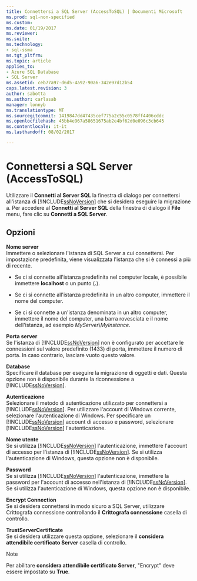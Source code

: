 ```yaml
---
title: Connettersi a SQL Server (AccessToSQL) | Documenti Microsoft
ms.prod: sql-non-specified
ms.custom: 
ms.date: 01/19/2017
ms.reviewer: 
ms.suite: 
ms.technology:
- sql-ssma
ms.tgt_pltfrm: 
ms.topic: article
applies_to:
- Azure SQL Database
- SQL Server
ms.assetid: ceb77a97-d6d5-4a92-90a6-342e97d12b54
caps.latest.revision: 3
author: sabotta
ms.author: carlasab
manager: lonnyb
ms.translationtype: MT
ms.sourcegitcommit: 1419847dd47435cef775a2c55c0578ff4406cddc
ms.openlocfilehash: 45bb4e967a58651675ab2e4bf62d0e096c3cb645
ms.contentlocale: it-it
ms.lasthandoff: 08/02/2017

---
```

# <a name="connect-to-sql-server-accesstosql"></a>Connettersi a SQL Server (AccessToSQL)
Utilizzare il **Connetti al Server SQL** la finestra di dialogo per connettersi all'istanza di [!INCLUDE[ssNoVersion](../../includes/ssnoversion_md.md)] che si desidera eseguire la migrazione a. Per accedere al **Connetti al Server SQL** della finestra di dialogo il **File** menu, fare clic su **Connetti a SQL Server**.  
  
## <a name="options"></a>Opzioni  
**Nome server**  
Immettere o selezionare l'istanza di SQL Server a cui connettersi. Per impostazione predefinita, viene visualizzata l'istanza che si è connessi a più di recente.  
  
-   Se ci si connette all'istanza predefinita nel computer locale, è possibile immettere **localhost** o un punto (**.**).  
  
-   Se ci si connette all'istanza predefinita in un altro computer, immettere il nome del computer.  
  
-   Se ci si connette a un'istanza denominata in un altro computer, immettere il nome del computer, una barra rovesciata e il nome dell'istanza, ad esempio *MyServer*\\*MyInstance*.  
  
**Porta server**  
Se l'istanza di [!INCLUDE[ssNoVersion](../../includes/ssnoversion_md.md)] non è configurato per accettare le connessioni sul valore predefinito (1433) di porta, immettere il numero di porta. In caso contrario, lasciare vuoto questo valore.  
  
**Database**  
Specificare il database per eseguire la migrazione di oggetti e dati. Questa opzione non è disponibile durante la riconnessione a [!INCLUDE[ssNoVersion](../../includes/ssnoversion_md.md)].  
  
**Autenticazione**  
Selezionare il metodo di autenticazione utilizzato per connettersi a [!INCLUDE[ssNoVersion](../../includes/ssnoversion_md.md)]. Per utilizzare l'account di Windows corrente, selezionare l'autenticazione di Windows. Per specificare un [!INCLUDE[ssNoVersion](../../includes/ssnoversion_md.md)] account di accesso e password, selezionare [!INCLUDE[ssNoVersion](../../includes/ssnoversion_md.md)] l'autenticazione.  
  
**Nome utente**  
Se si utilizza [!INCLUDE[ssNoVersion](../../includes/ssnoversion_md.md)] l'autenticazione, immettere l'account di accesso per l'istanza di [!INCLUDE[ssNoVersion](../../includes/ssnoversion_md.md)]. Se si utilizza l'autenticazione di Windows, questa opzione non è disponibile.  
  
**Password**  
Se si utilizza [!INCLUDE[ssNoVersion](../../includes/ssnoversion_md.md)] l'autenticazione, immettere la password per l'account di accesso nell'istanza di [!INCLUDE[ssNoVersion](../../includes/ssnoversion_md.md)]. Se si utilizza l'autenticazione di Windows, questa opzione non è disponibile.  
  
**Encrypt Connection**  
Se si desidera connettersi in modo sicuro a SQL Server, utilizzare Crittografa connessione controllando il **Crittografa connessione** casella di controllo.  
  
**TrustServerCertificate**  
Se si desidera utilizzare questa opzione, selezionare il **considera attendibile certificato Server** casella di controllo.  
  
> [!NOTE]  
> Per abilitare **considera attendibile certificato Server**, "Encrypt" deve essere impostato su **True**.  
  

